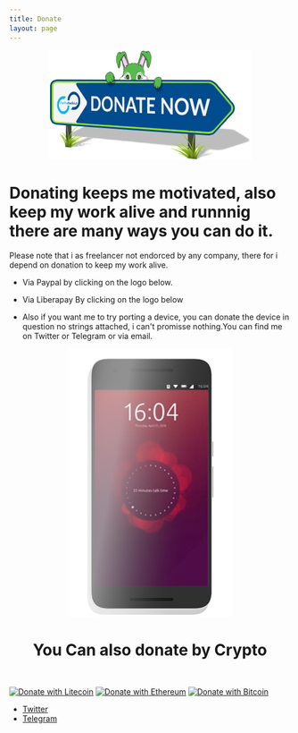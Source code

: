 ```yaml
---
title: Donate
layout: page
---
```

<p align="center">
<img src="https://github.com/rubencarneiro/rubencarneiro.io/blob/main/assets/images/donate/donate.gif?raw=true" alt="Donate Image"/>
</p>

# Donating keeps me motivated, also keep my work alive and runnnig there are many ways you can do it.

<p>Please note that i as freelancer not endorced by any company, there for i depend on donation to keep my work alive.</p>

- Via Paypal by clicking on the logo below.
- Via Liberapay  By clicking on the logo below

- <p>Also if you want me to try porting a device, you can donate the device in question no strings attached, i can't promisse nothing.You can find me on Twitter or Telegram or via email.</p>


<p align="center">
<img src="https://github.com/rubencarneiro/rubencarneiro.io/blob/main/assets/images/donate/device.png?raw=true?" alt="Phone Image"/>
</p>

# <center>You Can also donate by Crypto<center>
&nbsp;

[![Donate with Litecoin](https://en.cryptobadges.io/badge/micro/LdBPTusxmSoZ79x6oWd1864T6Q3afucay5)](https://en.cryptobadges.io/donate/LdBPTusxmSoZ79x6oWd1864T6Q3afucay5)
[![Donate with Ethereum](https://en.cryptobadges.io/badge/micro/0xbac735b0918290451adddfbf1d4391658380c950)](https://en.cryptobadges.io/donate/0xbac735b0918290451adddfbf1d4391658380c950)
[![Donate with Bitcoin](https://en.cryptobadges.io/badge/micro/3Ef6fEm6fwcXHzuHQP3dHYeUF1Ftoveuwp)](https://en.cryptobadges.io/donate/3Ef6fEm6fwcXHzuHQP3dHYeUF1Ftoveuwp)

- <a href="https://twitter.com/rubenlcarneiro">Twitter</a>
- <a href="https://t.me/rubencarneiro">Telegram</a>



